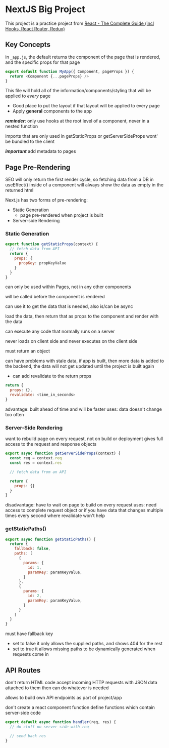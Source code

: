 # NextJS Big Project

This project is a practice project from [React - The Complete Guide (incl Hooks, React Router, Redux)](https://www.udemy.com/course/react-the-complete-guide-incl-redux/)

## Key Concepts

in `_app.js`, the default returns the component of the page that is rendered, and the specific props for that page
```js
export default function MyApp({ Component, pageProps }) {
  return <Component {...pageProps} />
}
```
This file will hold all of the information/components/styling that will be applied to *every* page
- Good place to put the layout if that layout will be applied to every page
- Apply **general** components to the app

***reminder***: only use hooks at the root level of a component, never in a nested function

imports that are only used in getStaticProps or getServerSideProps wont' be bundled to the client

***important*** add metadata to pages

## Page Pre-Rendering

SEO will only return the first render cycle, so fetching data from a DB in useEffect() inside of a component will always show the data as empty in the returned html

Next.js has two forms of pre-rendering:
- Static Generation
  - page pre-rendered when project is built
- Server-side Rendering

### Static Generation

```js
export function getStaticProps(context) {
  // fetch data from API
  return {
    props: {
      propKey: propKeyValue
    }
  }
}
```
can only be used within Pages, not in any other components

will be called before the component is rendered

can use it to get the data that is needed, also is/can be async

load the data, then return that as props to the component and render with the data

can execute any code that normally runs on a server

never loads on client side and never executes on the client side

must return an object

can have problems with stale data, if app is built, then more data is added to the backend, the data will not get updated until the project is built again
- can add revalidate to the return props 
```js
return {
  props: {},
  revalidate: <time_in_seconds>
}
```
advantage: built ahead of time and will be faster
uses: data doesn't change too often

### Server-Side Rendering

want to rebuild page on every request, not on build or deployment
gives full access to the request and response objects

```js
export async function getServerSideProps(context) {
  const req = context.req
  const res = context.res

  // fetch data from an API

  return {
    props: {}
  }
}
```
disadvantage: have to wait on page to build on every request
uses: need access to complete request object or if you have data that changes multiple times every second where revalidate won't help

### getStaticPaths()

```js
export async function getStaticPaths() {
  return {
    fallback: false,
    paths: [
      {
        params: {
          id: 1,
          paramKey: paramKeyValue,
        }
      },
      {
        params: {
          id: 2,
          paramKey: paramKeyValue,
        }
      }
    ]
  }
}
```
must have fallback key
- set to false it only allows the supplied paths, and shows 404 for the rest
- set to true it allows missing paths to be dynamically generated when requests come in


## API Routes

don't return HTML code
accept incoming HTTP requests with JSON data attached to them
then can do whatever is needed

allows to build own API endpoints as part of project/app

don't create a react component function
define functions which contain server-side code

```js
export default async function handler(req, res) {
  // do stuff on server side with req

  // send back res
}
```

